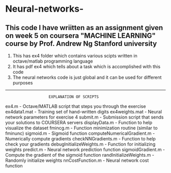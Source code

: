 # Neural-networks-
This code I have wriitten as an assignment given on week 5 on coursera "MACHINE LEARNING" course by Prof. Andrew Ng Stanford university 
-------------------------------------------------------------------------------------------------------
1) This has ex4 folder which contains various scipts written in octave/matlab programming language
2) It has pdf ex4 which tells about a task which is accomplished with this code 
3) The neural networks code is just global and it can be used for different purposes
-------------------------------------------------------------------------------------
                       EXPLANATION OF SCRIPTS
ex4.m - Octave/MATLAB script that steps you through the exercise
ex4data1.mat - Training set of hand-written digits 
ex4weights.mat - Neural network parameters for exercise 4
submit.m - Submission script that sends your solutions to COURSERA servers
displayData.m - Function to help visualize the dataset
fmincg.m - Function minimization routine (similar to fminunc)
sigmoid.m - Sigmoid function 
computeNumericalGradient.m - Numerically compute gradients
checkNNGradients.m - Function to help check your gradients
debugInitializeWeights.m - Function for initializing weights 
predict.m - Neural network prediction function 
sigmoidGradient.m - Compute the gradient of the sigmoid function
 randInitializeWeights.m - Randomly initialize weights 
 nnCostFunction.m - Neural network cost function
